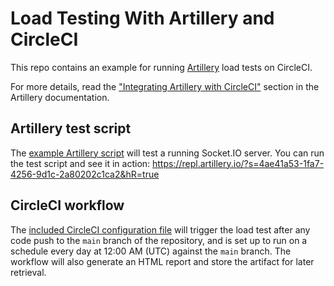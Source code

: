 # Load Testing With Artillery and CircleCI

This repo contains an example for running [Artillery](https://artillery.io/) load tests on CircleCI.

For more details, read the ["Integrating Artillery with CircleCI"](https://artillery.io/docs/guides/integration-guides/circleci.html) section in the Artillery documentation.

## Artillery test script

The [example Artillery script](tests/performance/socket-io.yml) will test a running Socket.IO server. You can run the test script and see it in action: https://repl.artillery.io/?s=4ae41a53-1fa7-4256-9d1c-2a80202c1ca2&hR=true

## CircleCI workflow

The [included CircleCI configuration file](.circleci/config.yml) will trigger the load test after any code push to the `main` branch of the repository, and is set up to run on a schedule every day at 12:00 AM (UTC) against the `main` branch. The workflow will also generate an HTML report and store the artifact for later retrieval.
